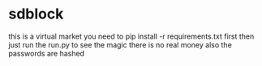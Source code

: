 # sdblock

this is a virtual market 
you need to pip install -r requirements.txt first
then just run the run.py to see the magic 
there is no real money also the passwords are hashed 
